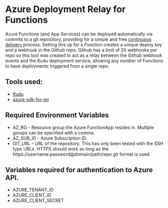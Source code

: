 # Azure Deployment Relay for Functions
Azure Functions (and App Services) can be deployed automatically via commits to a git repository, providing for a simple and free [continuous delivery](https://docs.microsoft.com/en-us/azure/app-service/deploy-continuous-deployment) process. Setting this up for a Function creates a unique deploy key and a webhook in the Github repo. Github has a limit of 20 webhooks per repo so this tool was created to act as a relay between the Github webhook events and the Kudu deployment service, allowing any number of Functions to have deployments triggered from a single repo. 

## Tools used:
- [Kudu](https://github.com/projectkudu/kudu/wiki/Manually-triggering-a-deployment)
- [azure-sdk-for-go](https://github.com/Azure/azure-sdk-for-go)


## Required Environment Variables
- AZ_RG - Resource group the Azure FunctionApp resides in. Mutliple groups can be specified with a comma.
- AZ_SUB_ID - Azure Subscription ID.
- GIT_URL - URL of the repository. This has only been tested with the SSH type URLs. HTTPS should work as long as the https://username:password@domain/path/repo.git format is used.

## Variables required for authentication to Azure API.
- AZURE_TENANT_ID
- AZURE_CLIENT_ID
- AZURE_CLIENT_SECRET

